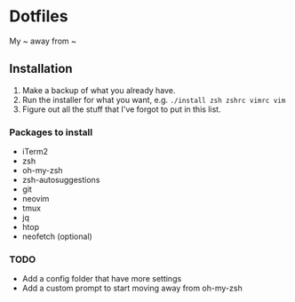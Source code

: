# Dotfiles

My ~ away from ~

## Installation

1. Make a backup of what you already have.
2. Run the installer for what you want, e.g. `./install zsh zshrc vimrc vim`
3. Figure out all the stuff that I've forgot to put in this list.

### Packages to install
- iTerm2
- zsh
- oh-my-zsh
- zsh-autosuggestions
- git
- neovim
- tmux
- jq
- htop
- neofetch (optional)

### TODO
- Add a config folder that have more settings
- Add a custom prompt to start moving away from oh-my-zsh